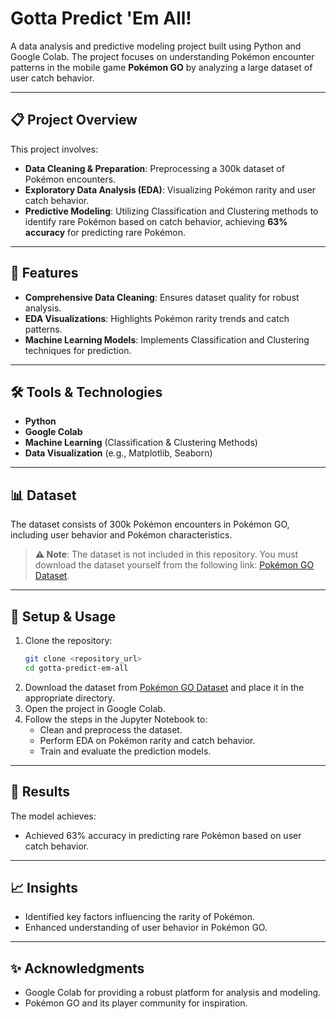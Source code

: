 # Gotta Predict 'Em All!  

A data analysis and predictive modeling project built using Python and Google Colab. The project focuses on understanding Pokémon encounter patterns in the mobile game **Pokémon GO** by analyzing a large dataset of user catch behavior.  

---

## 📋 Project Overview  

This project involves:  
- **Data Cleaning & Preparation**: Preprocessing a 300k dataset of Pokémon encounters.  
- **Exploratory Data Analysis (EDA)**: Visualizing Pokémon rarity and user catch behavior.  
- **Predictive Modeling**: Utilizing Classification and Clustering methods to identify rare Pokémon based on catch behavior, achieving **63% accuracy** for predicting rare Pokémon.  

---

## 🚀 Features  

- **Comprehensive Data Cleaning**: Ensures dataset quality for robust analysis.  
- **EDA Visualizations**: Highlights Pokémon rarity trends and catch patterns.  
- **Machine Learning Models**: Implements Classification and Clustering techniques for prediction.  

---

## 🛠 Tools & Technologies  

- **Python**  
- **Google Colab**  
- **Machine Learning** (Classification & Clustering Methods)  
- **Data Visualization** (e.g., Matplotlib, Seaborn)  

---

## 📊 Dataset  

The dataset consists of 300k Pokémon encounters in Pokémon GO, including user behavior and Pokémon characteristics.  

> **⚠️ Note**: The dataset is not included in this repository. You must download the dataset yourself from the following link: [Pokémon GO Dataset](https://www.kaggle.com/datasets/semioniy/predictemall/data).  

---

## 🔧 Setup & Usage  

1. Clone the repository:  
   ```bash  
   git clone <repository_url>  
   cd gotta-predict-em-all
   ```
2. Download the dataset from [Pokémon GO Dataset](https://www.kaggle.com/datasets/semioniy/predictemall/data) and place it in the appropriate directory.
3. Open the project in Google Colab.
4. Follow the steps in the Jupyter Notebook to:
    - Clean and preprocess the dataset.
    - Perform EDA on Pokémon rarity and catch behavior.
    - Train and evaluate the prediction models.
      
---

## 🎯 Results
The model achieves:

- Achieved 63% accuracy in predicting rare Pokémon based on user catch behavior.

---

## 📈 Insights
- Identified key factors influencing the rarity of Pokémon.
- Enhanced understanding of user behavior in Pokémon GO.

---

## ✨ Acknowledgments
- Google Colab for providing a robust platform for analysis and modeling.
- Pokémon GO and its player community for inspiration.
